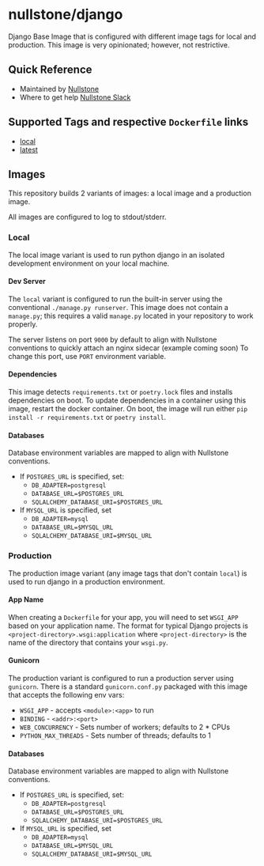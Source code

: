 # nullstone/django

Django Base Image that is configured with different image tags for local and production.
This image is very opinionated; however, not restrictive.

## Quick Reference

- Maintained by
  [Nullstone](https://nullstone.io)
- Where to get help
  [Nullstone Slack](https://join.slack.com/t/nullstone-community/signup)

## Supported Tags and respective `Dockerfile` links

- [local](local.Dockerfile)
- [latest](Dockerfile)

## Images

This repository builds 2 variants of images: a local image and a production image.

All images are configured to log to stdout/stderr.

### Local

The local image variant is used to run python django in an isolated development environment on your local machine.

#### Dev Server

The `local` variant is configured to run the built-in server using the conventional `./manage.py runserver`.
This image does not contain a `manage.py`; this requires a valid `manage.py` located in your repository to work properly.

The server listens on port `9000` by default to align with Nullstone conventions to quickly attach an nginx sidecar (example coming soon)
To change this port, use `PORT` environment variable.

#### Dependencies

This image detects `requirements.txt` or `poetry.lock` files and installs dependencies on boot.
To update dependencies in a container using this image, restart the docker container. 
On boot, the image will run either `pip install -r requirements.txt` or `poetry install`.

#### Databases

Database environment variables are mapped to align with Nullstone conventions.
- If `POSTGRES_URL` is specified, set:
  - `DB_ADAPTER=postgresql`
  - `DATABASE_URL=$POSTGRES_URL`
  - `SQLALCHEMY_DATABASE_URI=$POSTGRES_URL`
- If `MYSQL_URL` is specified, set
  - `DB_ADAPTER=mysql`
  - `DATABASE_URL=$MYSQL_URL`
  - `SQLALCHEMY_DATABASE_URI=$MYSQL_URL`

### Production

The production image variant (any image tags that don't contain `local`) is used to run django in a production environment.

#### App Name

When creating a `Dockerfile` for your app, you will need to set `WSGI_APP` based on your application name.
The format for typical Django projects is `<project-directory>.wsgi:application` where `<project-directory>` is the name of the directory that contains your `wsgi.py`. 

#### Gunicorn

The production variant is configured to run a production server using `gunicorn`.
There is a standard `gunicorn.conf.py` packaged with this image that accepts the following env vars:
- `WSGI_APP` - accepts `<module>:<app>` to run 
- `BINDING` - `<addr>:<port>`
- `WEB_CONCURRENCY` - Sets number of workers; defaults to 2 * CPUs
- `PYTHON_MAX_THREADS` - Sets number of threads; defaults to 1

#### Databases

Database environment variables are mapped to align with Nullstone conventions.
- If `POSTGRES_URL` is specified, set:
    - `DB_ADAPTER=postgresql`
    - `DATABASE_URL=$POSTGRES_URL`
    - `SQLALCHEMY_DATABASE_URI=$POSTGRES_URL`
- If `MYSQL_URL` is specified, set
    - `DB_ADAPTER=mysql`
    - `DATABASE_URL=$MYSQL_URL`
    - `SQLALCHEMY_DATABASE_URI=$MYSQL_URL`
